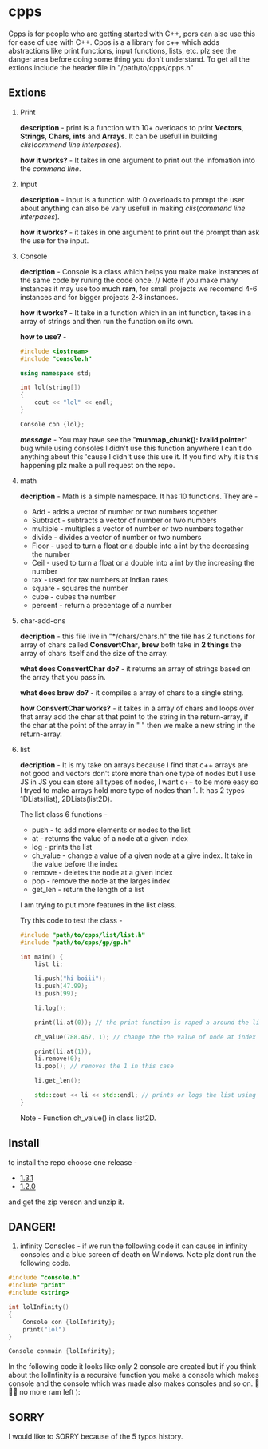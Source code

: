 # cpps

Cpps is for people who are getting started with C++, pors can also use this for ease of use with C++. Cpps is a a library for c++ which adds abstractions like print functions, input functions, lists, etc. plz see the danger area before doing some thing you don't understand. To get all the extions include the header file in "/path/to/cpps/cpps.h"

## Extions

1. Print

    **description** - print is a function with 10+ overloads to print **Vectors**, **Strings**, **Chars**, **ints** and **Arrays**. It can be usefull in building *clis*(*commend line interpases*).

    **how it works?** - It takes in one argument to print out the infomation into the *commend line*.

2. Input

    **description** - input is a function with 0 overloads to prompt the user about anything can also be vary usefull in making *clis*(*commend line interpases*).

    **how it works?** - it takes in one argument to print out the prompt than ask the use for the input.

3. Console

    **decription** - Console is a class which helps you make make instances of the same code by runing the code once. // Note if you make many instances it may use too much **ram**, for small projects we recomend 4-6 instances and for bigger projects 2-3 instances.

    **how it works?** - It take in a function which in an int function, takes in a array of strings and then run the function on its own.

    **how to use?** - 

    ```c++
    #include <iostream>
    #include "console.h"

    using namespace std;

    int lol(string[])
    {
        cout << "lol" << endl;
    }

    Console con {lol};
    ```

    ***message*** - You may have see the "**munmap_chunk(): Ivalid pointer**" bug while using consoles I didn't use this function anywhere I can't do anything about this 'cause I didn't use this use it. If you find why it is this happening plz make a pull request on the repo.

4. math

    **decription** - Math is a simple namespace. It has 10 functions. They are -
    * Add - adds a vector of number or two numbers together
    * Subtract - subtracts a vector of number or two numbers
    * multiple - multiples a vector of number or two numbers together
    * divide - divides a vector of number or two numbers
    * Floor - used to turn a float or a double into a int by the decreasing the number
    * Ceil - used to turn a float or a double into a int by the increasing the number
    * tax - used for tax numbers at Indian rates
    * square - squares the number
    * cube - cubes the number
    * percent - return a precentage of a number

5. char-add-ons

    **decription** - this file live in "*/chars/chars.h" the file has 2 functions for array of chars called **ConsvertChar**, **brew** both take in **2 things** the array of chars itself and the size of the array.

    **what does ConsvertChar do?** - it returns an array of strings based on the array that you pass in.

    **what does brew do?** - it compiles a array of chars to a single string.

    **how ConsvertChar works?** - it takes in a array of chars and loops over that array add the char at that point to the string in the return-array, if the char at the point of the array in " " then we make a new string in the return-array.

6. list

    **decription** - It is my take on arrays because I find that c++ arrays are not good and vectors don't store more than one type of nodes but I use JS in JS you can store all types of nodes, I want c++ to be more easy so I tryed to make arrays hold more type of nodes than 1. It has 2 types 1DLists(list), 2DLists(list2D).

    The list class 6 functions -
    * push - to add more elements or nodes to the list
    * at - returns the value of a node at a given index
    * log - prints the list
    * ch_value - change a value of a given node at a give index. It take in the value before the index
    * remove - deletes the node at a given index  
    * pop - remove the node at the larges index
    * get_len - return the length of a list

    I am trying to put more features in the list class.

    Try this code to test the class -

    ```c++
    #include "path/to/cpps/list/list.h"
    #include "path/to/cpps/gp/gp.h"

    int main() {
        list li;

        li.push("hi boiii");
        li.push(47.99);
        li.push(99);

        li.log();

        print(li.at(0)); // the print function is raped a around the list::at function as the list::at function can't print the index the the cli

        ch_value(788.467, 1); // change the the value of node at index 1 in this case

        print(li.at(1)); 
        li.remove(0);
        li.pop(); // removes the 1 in this case

        li.get_len();

        std::cout << li << std::endl; // prints or logs the list using cout
    }
    ```

    Note - Function ch_value() in class list2D.

## Install

to install the repo choose one release -

* [1.3.1](https://github.com/ManavGhaiCode/cpps/releases/tag/1.3.1)
* [1.2.0](https://github.com/ManavGhaiCode/cpps/releases/tag/1.2.0)

and get the zip verson and unzip it.

## DANGER!

1. infinity Consoles - if we run the following code it can cause in infinity consoles and a blue screen of death on Windows. Note plz dont run the following code.

```c++
#include "console.h"
#include "print"
#include <string>

int lolInfinity()
{
    Console con {lolInfinity};
    print("lol")
}

Console conmain {lolInfinity};
```

In the following code it looks like only 2 console are created but if you think about the lolInfinity is a recursive function you make a console which makes console and the console which was made also makes consoles and so on. 🌋🌋🌋 no more ram left ):

## SORRY

I would like to SORRY because of the 5 typos history. 